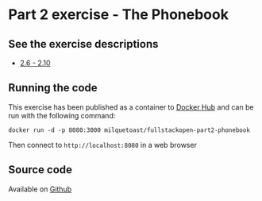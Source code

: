 # Part 2 exercise - The Phonebook

## See the exercise descriptions

  - [2.6 - 2.10](https://fullstackopen.com/en/part2/rendering_a_collection_modules#exercises-2-1-2-5)

## Running the code

This exercise has been published as a container to [Docker Hub](https://hub.docker.com/r/milquetoast/fullstackopen-part2-phonebook)
and can be run with the following command:

```
docker run -d -p 8080:3000 milquetoast/fullstackopen-part2-phonebook
```

Then connect to `http://localhost:8080` in a web browser

## Source code 

Available on [Github](https://github.com/dallasyoung/fullstackopen)